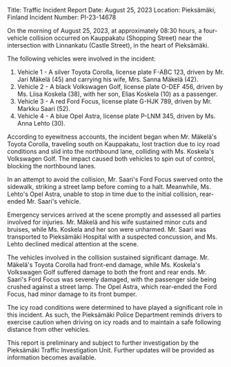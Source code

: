  Title: Traffic Incident Report
Date: August 25, 2023
Location: Pieksämäki, Finland
Incident Number: PI-23-14678

On the morning of August 25, 2023, at approximately 08:30 hours, a four-vehicle collision occurred on Kauppakatu (Shopping Street) near the intersection with Linnankatu (Castle Street), in the heart of Pieksämäki.

The following vehicles were involved in the incident:
1. Vehicle 1 - A silver Toyota Corolla, license plate F-ABC 123, driven by Mr. Jari Mäkelä (45) and carrying his wife, Mrs. Sanna Mäkelä (42).
2. Vehicle 2 - A black Volkswagen Golf, license plate O-DEF 456, driven by Ms. Liisa Koskela (38), with her son, Elias Koskela (10) as a passenger.
3. Vehicle 3 - A red Ford Focus, license plate G-HJK 789, driven by Mr. Markku Saari (52).
4. Vehicle 4 - A blue Opel Astra, license plate P-LNM 345, driven by Ms. Anna Lehto (30).

According to eyewitness accounts, the incident began when Mr. Mäkelä's Toyota Corolla, traveling south on Kauppakatu, lost traction due to icy road conditions and slid into the northbound lane, colliding with Ms. Koskela's Volkswagen Golf. The impact caused both vehicles to spin out of control, blocking the northbound lanes.

In an attempt to avoid the collision, Mr. Saari's Ford Focus swerved onto the sidewalk, striking a street lamp before coming to a halt. Meanwhile, Ms. Lehto's Opel Astra, unable to stop in time due to the initial collision, rear-ended Mr. Saari's vehicle.

Emergency services arrived at the scene promptly and assessed all parties involved for injuries. Mr. Mäkelä and his wife sustained minor cuts and bruises, while Ms. Koskela and her son were unharmed. Mr. Saari was transported to Pieksämäki Hospital with a suspected concussion, and Ms. Lehto declined medical attention at the scene.

The vehicles involved in the collision sustained significant damage. Mr. Mäkelä's Toyota Corolla had front-end damage, while Ms. Koskela's Volkswagen Golf suffered damage to both the front and rear ends. Mr. Saari's Ford Focus was severely damaged, with the passenger side being crushed against a street lamp. The Opel Astra, which rear-ended the Ford Focus, had minor damage to its front bumper.

The icy road conditions were determined to have played a significant role in this incident. As such, the Pieksämäki Police Department reminds drivers to exercise caution when driving on icy roads and to maintain a safe following distance from other vehicles.

This report is preliminary and subject to further investigation by the Pieksämäki Traffic Investigation Unit. Further updates will be provided as information becomes available.